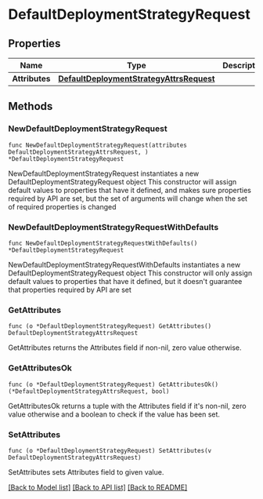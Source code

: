 # DefaultDeploymentStrategyRequest

## Properties

Name | Type | Description | Notes
------------ | ------------- | ------------- | -------------
**Attributes** | [**DefaultDeploymentStrategyAttrsRequest**](DefaultDeploymentStrategyAttrsRequest.md) |  | 

## Methods

### NewDefaultDeploymentStrategyRequest

`func NewDefaultDeploymentStrategyRequest(attributes DefaultDeploymentStrategyAttrsRequest, ) *DefaultDeploymentStrategyRequest`

NewDefaultDeploymentStrategyRequest instantiates a new DefaultDeploymentStrategyRequest object
This constructor will assign default values to properties that have it defined,
and makes sure properties required by API are set, but the set of arguments
will change when the set of required properties is changed

### NewDefaultDeploymentStrategyRequestWithDefaults

`func NewDefaultDeploymentStrategyRequestWithDefaults() *DefaultDeploymentStrategyRequest`

NewDefaultDeploymentStrategyRequestWithDefaults instantiates a new DefaultDeploymentStrategyRequest object
This constructor will only assign default values to properties that have it defined,
but it doesn't guarantee that properties required by API are set

### GetAttributes

`func (o *DefaultDeploymentStrategyRequest) GetAttributes() DefaultDeploymentStrategyAttrsRequest`

GetAttributes returns the Attributes field if non-nil, zero value otherwise.

### GetAttributesOk

`func (o *DefaultDeploymentStrategyRequest) GetAttributesOk() (*DefaultDeploymentStrategyAttrsRequest, bool)`

GetAttributesOk returns a tuple with the Attributes field if it's non-nil, zero value otherwise
and a boolean to check if the value has been set.

### SetAttributes

`func (o *DefaultDeploymentStrategyRequest) SetAttributes(v DefaultDeploymentStrategyAttrsRequest)`

SetAttributes sets Attributes field to given value.



[[Back to Model list]](../README.md#documentation-for-models) [[Back to API list]](../README.md#documentation-for-api-endpoints) [[Back to README]](../README.md)


